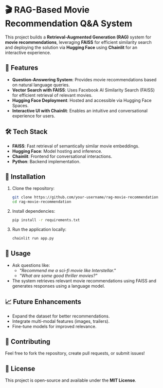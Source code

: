 # 🎬 RAG-Based Movie Recommendation Q&A System  

This project builds a **Retrieval-Augmented Generation (RAG)** system for **movie recommendations**, leveraging **FAISS** for efficient similarity search and deploying the solution via **Hugging Face** using **Chainlit** for an interactive experience.  

## 🚀 Features  

- **Question-Answering System**: Provides movie recommendations based on natural language queries.  
- **Vector Search with FAISS**: Uses Facebook AI Similarity Search (FAISS) for efficient retrieval of relevant movies.  
- **Hugging Face Deployment**: Hosted and accessible via Hugging Face Spaces.  
- **Interactive UI with Chainlit**: Enables an intuitive and conversational experience for users.  

## 🛠️ Tech Stack  

- **FAISS**: Fast retrieval of semantically similar movie embeddings.  
- **Hugging Face**: Model hosting and inference.  
- **Chainlit**: Frontend for conversational interactions.  
- **Python**: Backend implementation.  

## 🔧 Installation  

1. Clone the repository:  
   ```bash
   git clone https://github.com/your-username/rag-movie-recommendation.git  
   cd rag-movie-recommendation  
   ```  
2. Install dependencies:  
   ```bash
   pip install -r requirements.txt  
   ```  
3. Run the application locally:  
   ```bash
   chainlit run app.py  
   ```  

## 📌 Usage  

- Ask questions like:  
  - *"Recommend me a sci-fi movie like Interstellar."*  
  - *"What are some good thriller movies?"*  
- The system retrieves relevant movie recommendations using FAISS and generates responses using a language model.  

## 📈 Future Enhancements  

- Expand the dataset for better recommendations.  
- Integrate multi-modal features (images, trailers).  
- Fine-tune models for improved relevance.  

## 🤝 Contributing  

Feel free to fork the repository, create pull requests, or submit issues!  

## 📜 License  

This project is open-source and available under the **MIT License**.  

